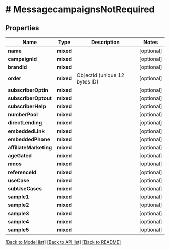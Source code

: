# # MessagecampaignsNotRequired

## Properties

Name | Type | Description | Notes
------------ | ------------- | ------------- | -------------
**name** | **mixed** |  | [optional]
**campaignId** | **mixed** |  | [optional]
**brandId** | **mixed** |  | [optional]
**order** | **mixed** | ObjectId (unique 12 bytes ID) | [optional]
**subscriberOptin** | **mixed** |  | [optional]
**subscriberOptout** | **mixed** |  | [optional]
**subscriberHelp** | **mixed** |  | [optional]
**numberPool** | **mixed** |  | [optional]
**directLending** | **mixed** |  | [optional]
**embeddedLink** | **mixed** |  | [optional]
**embeddedPhone** | **mixed** |  | [optional]
**affiliateMarketing** | **mixed** |  | [optional]
**ageGated** | **mixed** |  | [optional]
**mnos** | **mixed** |  | [optional]
**referenceId** | **mixed** |  | [optional]
**useCase** | **mixed** |  | [optional]
**subUseCases** | **mixed** |  | [optional]
**sample1** | **mixed** |  | [optional]
**sample2** | **mixed** |  | [optional]
**sample3** | **mixed** |  | [optional]
**sample4** | **mixed** |  | [optional]
**sample5** | **mixed** |  | [optional]

[[Back to Model list]](../../README.md#models) [[Back to API list]](../../README.md#endpoints) [[Back to README]](../../README.md)
